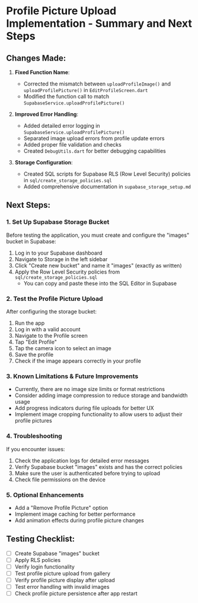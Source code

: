 # Profile Picture Upload Implementation - Summary and Next Steps

## Changes Made:

1. **Fixed Function Name**:

   - Corrected the mismatch between `uploadProfileImage()` and `uploadProfilePicture()` in `EditProfileScreen.dart`
   - Modified the function call to match `SupabaseService.uploadProfilePicture()`

2. **Improved Error Handling**:

   - Added detailed error logging in `SupabaseService.uploadProfilePicture()`
   - Separated image upload errors from profile update errors
   - Added proper file validation and checks
   - Created `DebugUtils.dart` for better debugging capabilities

3. **Storage Configuration**:
   - Created SQL scripts for Supabase RLS (Row Level Security) policies in `sql/create_storage_policies.sql`
   - Added comprehensive documentation in `supabase_storage_setup.md`

## Next Steps:

### 1. Set Up Supabase Storage Bucket

Before testing the application, you must create and configure the "images" bucket in Supabase:

1. Log in to your Supabase dashboard
2. Navigate to Storage in the left sidebar
3. Click "Create new bucket" and name it "images" (exactly as written)
4. Apply the Row Level Security policies from `sql/create_storage_policies.sql`
   - You can copy and paste these into the SQL Editor in Supabase

### 2. Test the Profile Picture Upload

After configuring the storage bucket:

1. Run the app
2. Log in with a valid account
3. Navigate to the Profile screen
4. Tap "Edit Profile"
5. Tap the camera icon to select an image
6. Save the profile
7. Check if the image appears correctly in your profile

### 3. Known Limitations & Future Improvements

- Currently, there are no image size limits or format restrictions
- Consider adding image compression to reduce storage and bandwidth usage
- Add progress indicators during file uploads for better UX
- Implement image cropping functionality to allow users to adjust their profile pictures

### 4. Troubleshooting

If you encounter issues:

1. Check the application logs for detailed error messages
2. Verify Supabase bucket "images" exists and has the correct policies
3. Make sure the user is authenticated before trying to upload
4. Check file permissions on the device

### 5. Optional Enhancements

- Add a "Remove Profile Picture" option
- Implement image caching for better performance
- Add animation effects during profile picture changes

## Testing Checklist:

- [ ] Create Supabase "images" bucket
- [ ] Apply RLS policies
- [ ] Verify login functionality
- [ ] Test profile picture upload from gallery
- [ ] Verify profile picture display after upload
- [ ] Test error handling with invalid images
- [ ] Check profile picture persistence after app restart
